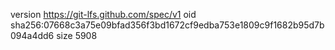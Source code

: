version https://git-lfs.github.com/spec/v1
oid sha256:07668c3a75e09bfad356f3bd1672cf9edba753e1809c9f1682b95d7b094a4dd6
size 5908
